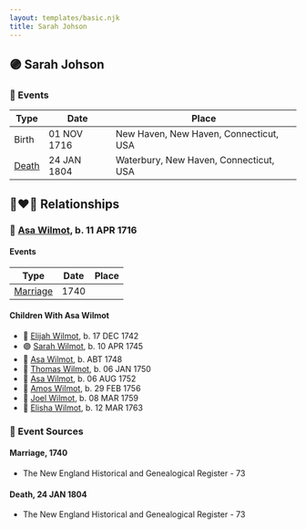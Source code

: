 ```yaml
---
layout: templates/basic.njk
title: Sarah Johson
---
```

## 🟣 Sarah Johson

### 📆 Events

Type | Date | Place
------ | ------ | ------
Birth | 01 NOV 1716 | New Haven, New Haven, Connecticut, USA
[Death](#event-840bd5a5-5255-4aa4-ba98-e49a21d1e0bf) | 24 JAN 1804 | Waterbury, New Haven, Connecticut, USA

## 👩‍❤️‍👨 Relationships

### 🔵 [Asa Wilmot](/people/1/15735504), b. 11 APR 1716

#### Events

Type | Date | Place
------ | ------ | ------
[Marriage](#event-515fe35a-b43e-4187-b520-974b5f94e139) | 1740 |
#### Children With Asa Wilmot
* 🔵 [Elijah Wilmot](/people/9/99050066), b. 17 DEC 1742
* 🟣 [Sarah Wilmot](/people/3/33582066), b. 10 APR 1745
* 🔵 [Asa Wilmot](/people/4/47117298), b. ABT 1748
* 🔵 [Thomas Wilmot](/people/4/47695656), b. 06 JAN 1750
* 🔵 [Asa Wilmot](/people/9/91393496), b. 06 AUG 1752
* 🔵 [Amos Wilmot](/people/3/34677049), b. 29 FEB 1756
* 🔵 [Joel Wilmot](/people/1/17310990), b. 08 MAR 1759
* 🔵 [Elisha Wilmot](/people/2/21177328), b. 12 MAR 1763
### 📰 Event Sources

#### <a id="event-515fe35a-b43e-4187-b520-974b5f94e139"></a> Marriage, 1740
* The New England Historical and Genealogical Register  - 73

#### <a id="event-840bd5a5-5255-4aa4-ba98-e49a21d1e0bf"></a> Death, 24 JAN 1804
* The New England Historical and Genealogical Register  - 73